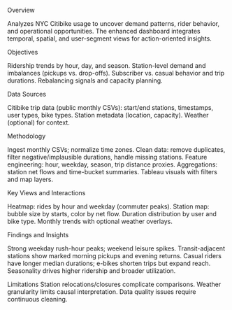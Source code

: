 Overview

Analyzes NYC Citibike usage to uncover demand patterns, rider behavior, and operational opportunities. The enhanced dashboard integrates temporal, spatial, and user-segment views for action-oriented insights.

Objectives

Ridership trends by hour, day, and season.
Station-level demand and imbalances (pickups vs. drop-offs).
Subscriber vs. casual behavior and trip durations.
Rebalancing signals and capacity planning.


Data Sources

Citibike trip data (public monthly CSVs): start/end stations, timestamps, user types, bike types.
Station metadata (location, capacity).
Weather (optional) for context.


Methodology

Ingest monthly CSVs; normalize time zones.
Clean data: remove duplicates, filter negative/implausible durations, handle missing stations.
Feature engineering: hour, weekday, season, trip distance proxies.
Aggregations: station net flows and time-bucket summaries.
Tableau visuals with filters and map layers.


Key Views and Interactions

Heatmap: rides by hour and weekday (commuter peaks).
Station map: bubble size by starts, color by net flow.
Duration distribution by user and bike type.
Monthly trends with optional weather overlays.

Findings and Insights

Strong weekday rush-hour peaks; weekend leisure spikes.
Transit-adjacent stations show marked morning pickups and evening returns.
Casual riders have longer median durations; e-bikes shorten trips but expand reach.
Seasonality drives higher ridership and broader utilization.


Limitations
Station relocations/closures complicate comparisons.
Weather granularity limits causal interpretation.
Data quality issues require continuous cleaning.
